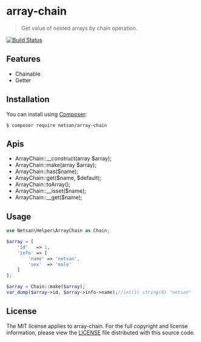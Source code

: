 # array-chain

> Get value of nested arrays by chain operation.

[![Build Status](https://travis-ci.org/netsan/array-chain.svg?branch=master)](https://travis-ci.org/netsan/array-chain)

## Features

- Chainable
- Getter

## Installation

You can install using [Composer](https://getcomposer.org):

```shell
$ composer require netsan/array-chain
```

## Apis

- ArrayChain::__construct(array $array);
- ArrayChain::make(array $array);
- ArrayChain::has($name);
- ArrayChain::get($name, $default);
- ArrayChain::toArray();
- ArrayChain::__isset($name);
- ArrayChain::__get($name);

## Usage

```php
use Netsan\Helper\ArrayChain as Chain;

$array = [
    'id'   => 1,
    'info' => [
        'name' => 'netsan',
        'sex'  => 'male'
    ]
];

$array = Chain::make($array);
var_dump($array->id, $array->info->name);//int(1) string(6) "netsan"
```

## License

The MIT license applies to array-chain. For the full copyright and license information, please view the
[LICENSE](https://github.com/netsan/array-chain/blob/master/LICENSE) file distributed with this source code.
